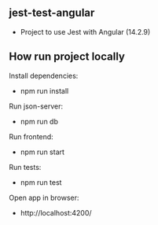 ## jest-test-angular
- Project to use Jest with Angular (14.2.9)

## How run project locally
Install dependencies:
- npm run install

Run json-server:
- npm run db

Run frontend:
- npm run start

Run tests:
- npm run test

Open app in browser:
- http://localhost:4200/
